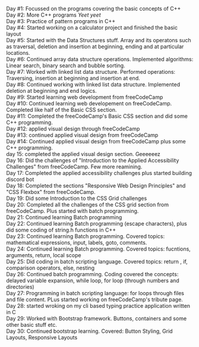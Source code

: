 Day #1: Focussed on the programs covering the basic concepts of C++ <br/>
Day #2: More C++ programs *Yeet yeet* <br/>
Day #3: Practice of pattern programs in C++ <br/>
Day #4: Started working on a calculator project and finished the basic layout <br/>
Day #5: Started with the Data Structures stuff. Array and its operatons such as traversal, deletion and insertion at beginning, ending and at particular locations. <br/>
Day #6: Continued array data structure operations. Implemented algorithms: Linear search, binary search and bubble sorting. <br/>
Day #7: Worked with linked list data structure. Performed operations: Traversing, insertion at beginning and insertion at end. <br/>
Day #8: Continued working with linked list data structure. Implemented deletion at beginning and end logics. <br/>
Day #9: Started learning web development from freeCodeCamp <br/>
Day #10: Continued learning web developement on freeCodeCamp. Completed like half of the Basic CSS section. <br/>
Day #11: Completed the freeCodeCamp's Basic CSS section and did some C++ programming. <br/>
Day #12: applied visual design through freeCodeCamp <br/>
Day #13: continued applied visual design from freeCodeCamp <br/>
Day #14: Continued applied visual design from freeCodeCamp plus some C++ programming. <br/>
day 15: completed the applied visual design section. Geeeeeez <br/>
Day 16: Did the challenges of "Introduction to the Applied Accessibility Challenges" from freeCodeCamp. Few more reamining. <br/>
Day 17: Completed the applied accessibility challenges plus started building discord bot <br/>
Day 18: Completed the sections "Responsive Web Design Principles" and "CSS Flexbox" from freeCodeCamp. <br/>
Day 19: Did some Introduction to the CSS Grid challenges <br/>
Day 20: Completed all the challenges of the CSS grid section from freeCodeCamp.  Plus started with batch programming. <br/>
Day 21: Continued learning Batch programming <br/>
Day 22: Continued learning Batch programming (escape characters), plus did some coding of string.h functions in C++ <br/>
Day 23: Continued learning Batch programming. Covered topics: mathematical expressions, input, labels, goto, comments. <br/>
Day 24: Continued learning Batch programming. Covered topics: fucntions, arguments, return, local scope <br/>
Day 25: Did coding in batch scripting language. Covered topics: return , if, comparison operators, else, nesting <br/>
Day 26: Continued batch programming. Coding covered the concepts: delayed variable expansion, while loop, for loop (through numbers and directories) <br/>
Day 27: Programming in batch scripting language: for loops through files and file content. PLus started working on freeCodeCamp's tribute page. <br/>
Day 28: started wroking on my cli based typing practice application written in C </br>
Day 29: Worked with Bootstrap framework. Buttons, containers and some other basic stuff etc. </br>
Day 30: Continued bootstrap learning. Covered: Button Styling, Grid Layouts, Responsive Layouts </br>

